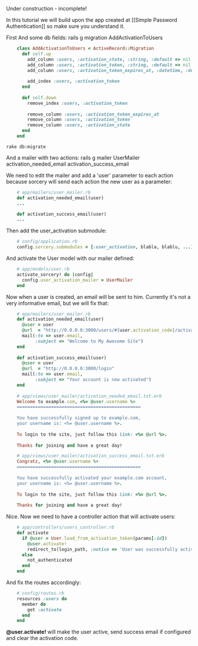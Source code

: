 Under construction - incomplete!

In this tutorial we will build upon the app created at [[Simple Password Authentication]] so make sure you understand it.

First And some db fields:
    rails g migration AddActivationToUsers

```ruby
    class AddActivationToUsers < ActiveRecord::Migration
      def self.up
        add_column :users, :activation_state, :string, :default => nil
        add_column :users, :activation_token, :string, :default => nil
        add_column :users, :activation_token_expires_at, :datetime, :default => nil
        
        add_index :users, :activation_token
      end
    
      def self.down
        remove_index :users, :activation_token
        
        remove_column :users, :activation_token_expires_at
        remove_column :users, :activation_token
        remove_column :users, :activation_state
      end
    end
```
    rake db:migrate

And a mailer with two actions:
    rails g mailer UserMailer activation_needed_email activation_success_email

We need to edit the mailer and add a 'user' parameter to each action because sorcery will send each action the new user as a parameter:
```ruby
    # app/mailers/user_mailer.rb
    def activation_needed_email(user)
    ...

    def activation_success_email(user)
    ...
```

Then add the user_activation submodule:
```ruby
    # config/application.rb
    config.sorcery.submodules = [:user_activation, blabla, blablu, ...]
```

And activate the User model with our mailer defined:
```ruby
    # app/models/user.rb
    activate_sorcery! do |config|
      config.user_activation_mailer = UserMailer
    end
```

Now when a user is created, an email will be sent to him. Currently it's not a very informative email, but we will fix that:
```ruby
    # app/mailers/user_mailer.rb
    def activation_needed_email(user)
      @user = user
      @url  = "http://0.0.0.0:3000/users/#{user.activation_code}/activate"
      mail(:to => user.email,
           :subject => "Welcome to My Awesome Site")
    end
    
    def activation_success_email(user)
      @user = user
      @url  = "http://0.0.0.0:3000/login"
      mail(:to => user.email,
           :subject => "Your account is now activated")
    end
    
    # app/views/user_mailer/activation_needed_email.txt.erb
    Welcome to example.com, <%= @user.username %>
    ===============================================
     
    You have successfully signed up to example.com,
    your username is: <%= @user.username %>.
     
    To login to the site, just follow this link: <%= @url %>.
     
    Thanks for joining and have a great day!

    # app/views/user_mailer/activation_success_email.txt.erb
    Congratz, <%= @user.username %>
    ===============================================
     
    You have successfully activated your example.com account,
    your username is: <%= @user.username %>.
     
    To login to the site, just follow this link: <%= @url %>.
     
    Thanks for joining and have a great day!
```

Nice. Now we need to have a controller action that will activate users:
```ruby
    # app/controllers/users_controller.rb
    def activate
      if @user = User.load_from_activation_token(params[:id])
        @user.activate!
        redirect_to(login_path, :notice => 'User was successfully activated.')
      else
        not_authenticated
      end
    end
```

And fix the routes accordingly:
```ruby
    # config/routes.rb
    resources :users do
      member do
        get :activate
      end
    end
```

**@user.activate!** will make the user active, send success email if configured and clear the activation code.